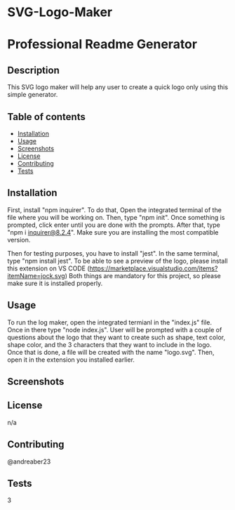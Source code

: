 # SVG-Logo-Maker
# Professional Readme Generator

## Description
This SVG logo maker will help any user to create a quick logo only using this simple generator.

## Table of contents
- [Installation](#installation)
- [Usage](#usage)
- [Screenshots](#screenshots)
- [License](#license)
- [Contributing](#contributing)
- [Tests](#tests)


## Installation
First, install "npm inquirer". To do that, Open the integrated terminal of the file where you will be working on. Then, type "npm init". Once something is prompted, click enter until you are done with the prompts. After that, type "npm i inquirer@8.2.4". Make sure you are installing the most compatible version. 

Then for testing purposes, you have to install "jest". In the same terminal, type "npm install jest". To be able to see a preview of the logo, please install this extension on VS CODE (https://marketplace.visualstudio.com/items?itemName=jock.svg) Both things are mandatory for this project, so please make sure it is installed properly. 

## Usage
To run the log maker, open the integrated termianl in the "index.js" file. Once in there type "node index.js". User will be prompted with a couple of questions about the logo that they want to create such as shape, text color, shape color, and the 3 characters that they want to include in the logo. Once that is done, a file will be created with the name "logo.svg". Then, open it in the extension you installed earlier. 

## Screenshots


## License
n/a

## Contributing
@andreaber23

## Tests
3

